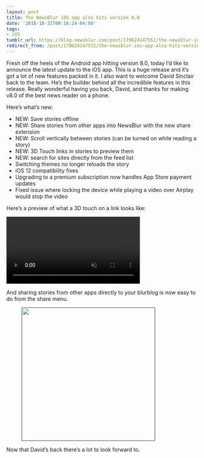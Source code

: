 ```yaml
---
layout: post
title: The NewsBlur iOS app also hits version 8.0
date: '2018-10-31T09:16:24-04:00'
tags:
- iOS
tumblr_url: https://blog.newsblur.com/post/179624147551/the-newsblur-ios-app-also-hits-version-80
redirect_from: /post/179624147551/the-newsblur-ios-app-also-hits-version-80/
---
```

Fresh off the heels of the Android app hitting version 8.0, today I’d like to announce the latest update to the iOS app. This is a huge release and it’s got a lot of new features packed in it. I also want to welcome David Sinclair back to the team. He’s the builder behind all the incredible features in this release. Really wonderful having you back, David, and thanks for making v8.0 of the best news reader on a phone.

Here’s what’s new:

- NEW: Save stories offline
- NEW: Share stories from other apps into NewsBlur with the new share extension
- NEW: Scroll vertically between stories (can be turned on while reading a story)
- NEW: 3D Touch links in stories to preview them
- NEW: search for sites directly from the feed list
- Switching themes no longer reloads the story
- iOS 12 compatibility fixes
- Upgrading to a premium subscription now handles App Store payment updates
- Fixed issue where locking the device while playing a video over Airplay would stop the video

Here’s a preview of what a 3D touch on a link looks like:

<video src="https://s3.amazonaws.com/static.newsblur.com/blog/ios8-preview.mov" width="350" style="margin: 0 auto;border: 1px solid #606060" autoplay muted loop></video>

And sharing stories from other apps directly to your blurblog is now easy to do from the share menu.

<figure class="tmblr-full" data-orig-height="1334" data-orig-width="750" data-orig-src="https://s3.amazonaws.com/static.newsblur.com/blog/ios8-share.png"><img width="350" style="margin: 0 auto;border: 1px solid #606060" data-orig-height="1334" data-orig-width="750" src="https://s3.amazonaws.com/static.newsblur.com/blog/ios8-share.png"></figure>

Now that David’s back there’s a lot to look forward to.

